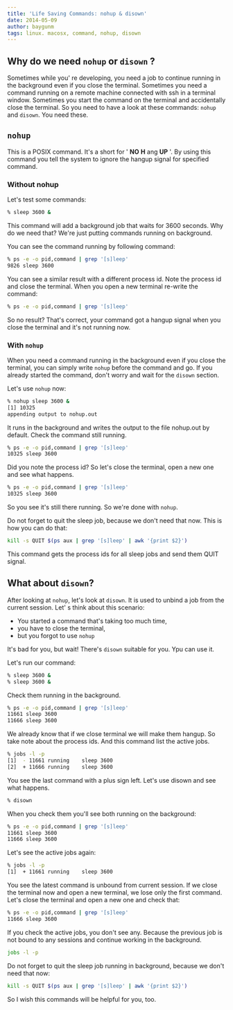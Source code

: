 ```yaml
---
title: 'Life Saving Commands: nohup & disown'
date: 2014-05-09
author: baygunm
tags: linux. macosx, command, nohup, disown
---
```


## Why do we need <code>nohup</code> or <code>disown</code> ?

Sometimes while you' re developing, you need a job to continue running in the background even if you close the terminal. Sometimes you need a command running on a remote machine connected with ssh in a terminal window. Sometimes you start the command on the terminal and accidentally close the terminal. So you need to have a look at these commands: <code>nohup</code> and <code>disown</code>. You need these.

## <code>nohup</code>

This is a POSIX command. It's a short for  ' **NO**  **H** ang **UP** '. By using this command you tell the system to ignore the hangup signal for specified command.

### Without nohup

Let's test some commands:

```bash
% sleep 3600 &
```

This command will add a background job that waits for 3600 seconds. Why do we need that? We're just putting commands running on background.

You can see the command running by following command:

```bash
% ps -e -o pid,command | grep '[s]leep'
9826 sleep 3600
```

You can see a similar result with a different process id. Note the process id and close the terminal. When you open a new terminal re-write the command:

```bash
% ps -e -o pid,command | grep '[s]leep'
```

So no result? That's correct, your command got a hangup signal when you close the terminal and it's not running now.

### With <code>nohup</code>

When you need a command running in the background even if you close the terminal, you can simply write <code>nohup</code> before the command and go. If you already started the command, don't worry and wait for the <code>disown</code> section.

Let's use <code>nohup</code> now:

```bash
% nohup sleep 3600 &
[1] 10325
appending output to nohup.out
```

It runs in the background and writes the output to the file nohup.out by default. Check the command still running.

```bash
% ps -e -o pid,command | grep '[s]leep'
10325 sleep 3600
```

Did you note the process id? So let's close the terminal, open a new one and see what happens.

```bash
% ps -e -o pid,command | grep '[s]leep'
10325 sleep 3600
```

So you see it's still there running. So we're done with <code>nohup</code>.

Do not forget to quit the sleep job, because we don't need that now. This is how you can do that:

```bash
kill -s QUIT $(ps aux | grep '[s]leep' | awk '{print $2}')
```

This command gets the process ids for all sleep jobs and send them QUIT signal.

## What about <code>disown</code>?

After looking at <code>nohup</code>, let's look at <code>disown</code>. It is used to unbind a job from the current session. Let' s think about this scenario:

* You started a command that's taking too much time,
* you have to close the terminal,
* but you forgot to use <code>nohup</code>

It's bad for you, but wait! There's <code>disown</code> suitable for you. Ypu can use it.

Let's run our command:

```bash
% sleep 3600 &
% sleep 3600 &
```

Check them running in the background.

```bash
% ps -e -o pid,command | grep '[s]leep'
11661 sleep 3600
11666 sleep 3600
```

We already know that if we close terminal we will make them hangup. So take note about the process ids. And this command list the active jobs.

```bash
% jobs -l -p
[1]  - 11661 running    sleep 3600
[2]  + 11666 running    sleep 3600
```

You see the last command with a plus sign left. Let's use disown and see what happens.

```bash
% disown
```
When you check them you'll see both running on the background:

```bash
% ps -e -o pid,command | grep '[s]leep'
11661 sleep 3600
11666 sleep 3600
```

Let's see the active jobs again:

```bash
% jobs -l -p
[1]  + 11661 running    sleep 3600
```

You see the latest command is unbound from current session. If we close the terminal now and open a new terminal, we lose only the first command.
Let's close the terminal and open a new one and check that:

```bash
% ps -e -o pid,command | grep '[s]leep'
11666 sleep 3600
```

If you check the active jobs, you don't see any. Because the previous job is not bound to any sessions and continue working in the background.

```bash
jobs -l -p
```

Do not forget to quit the sleep job running in background, because we don't need that now:

```bash
kill -s QUIT $(ps aux | grep '[s]leep' | awk '{print $2}')
```

So I wish this commands will be helpful for you, too.
